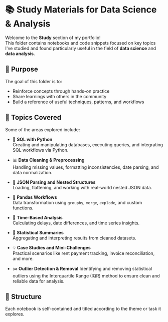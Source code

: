 # 📚 Study Materials for Data Science & Analysis

Welcome to the **Study** section of my portfolio!  
This folder contains notebooks and code snippets focused on key topics I've studied and found particularly useful in the field of **data science** and **data analysis**.

## 📌 Purpose
The goal of this folder is to:
- Reinforce concepts through hands-on practice
- Share learnings with others in the community
- Build a reference of useful techniques, patterns, and workflows

## 🧠 Topics Covered

Some of the areas explored include:

- 🐍 **SQL with Python**  
  Creating and manipulating databases, executing queries, and integrating SQL workflows via Python.

- 📊 **Data Cleaning & Preprocessing**  
  Handling missing values, formatting inconsistencies, date parsing, and data normalization.

- 🧾 **JSON Parsing and Nested Structures**  
  Loading, flattening, and working with real-world nested JSON data.

- 🐼 **Pandas Workflows**  
  Data transformation using `groupby`, `merge`, `explode`, and custom functions.

- 📅 **Time-Based Analysis**  
  Calculating delays, date differences, and time series insights.

- 🧮 **Statistical Summaries**  
  Aggregating and interpreting results from cleaned datasets.

- 💡 **Case Studies and Mini-Challenges**  
  Practical scenarios like rent payment tracking, invoice reconciliation, and more.

- ✂️ **Outlier Detection & Removal**
Identifying and removing statistical outliers using the Interquartile Range (IQR) method to ensure clean and reliable data for analysis.

## 📂 Structure

Each notebook is self-contained and titled according to the theme or task it explores.
